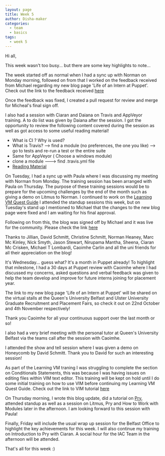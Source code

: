 ```yaml
---
layout: page
title: Week 5
author: Disha-maker
categories:
  - team
  - basics
tags:
  - week 5
---
```


Hi all,

This week wasn't too busy... but there are some key highlights to note...

The week started off as normal when I had a sync up with Norman on Monday morning, followed on from that I worked on the feedback received from Michael regarding my new blog page 'Life of an Intern at Puppet'.
Check out the link to the feedback received [here](https://github.com/puppetlabs/iac/pull/117)

Once the feedback was fixed, I created a pull request for review and merge for Micheal's final sign off.

I also had a session with Ciaran and Daiana on Travis and AppVeyor training. A to do list was given by Daiana after the session. I got the opportunity to review the following content covered during the session as well as got access to some useful reading material!
- What is CI ? Why is used?
- What is Travis? --> find a module (no preferences, the one you like) --> go to tests and re-run a test or the entire suite
- Same for AppVeyor ( Choose a windows module)
- clone a module ---> find .travis.yml file
- [Reading Material](https://docs.travis-ci.com/)

On Tuesday, I had a sync up with Paula where I was discussing my meeting with Norman from Monday. The training session has been arranged with Paula on Thursday.
The purpose of these training sessions would be to prepare for the upcoming challenges by the end of the month such as giving a demo on Litmus to Norman. I continued to work on the [Learning VM Quest Guide](https://github.com/puppetlabs/puppet-quest-guide)
I attended the standup sessions this week, but on Tuesday's stand up I mentioned to Michael that the changes to the new blog page were fixed and I am waiting for his final approval.

Following on from this, the blog was signed off by Michael and it was live for the community. Please check the link [here](https://puppetlabs.github.io/iac/docs/life_of_intern.html)

Thanks to Jillian, David Schmitt, Christine Schmitt, Norman Heaney, Marc Mc Kinley, Nick Smyth, Jason Stewart, Nirupama Mantha, Sheena, Ciaran Mc Crisken, Michael T Lombardi, Caoimhe Carlin and all the uni friends for all their appreciation on the blog!

It's Wednesday... guess what? It's a month in Puppet already!
To highlight that milestone, I had a 30 days at Puppet review with Caoimhe where I had discussed my concerns, asked questions and verbal feedback was given to help the team develop and improve for future interns joining for placement year.

The link to my new blog page 'Life of an Intern at Puppet' will be shared on the virtual stalls at the Queen's University Belfast and Ulster University Graduate Recruitment and Placement Fairs, so check it out on 22nd October and 4th November respectively!

Thank you Caoimhe for all your continuous support over the last month or so!

I also had a very brief meeting with the personal tutor at Queen's University Belfast via the teams call after the session with Caoimhe.

I attended the show and tell session where I was given a demo on Honeycomb by David Schmitt. Thank you to David for such an interesting session!

As part of the Learning VM traning I was struggling to complete the section on Conditionals Statements, this was because I was having issues on editing files within VIM text editor. This training will be kept on hold until I do some initial training on how to use VIM before continuing my Learning VM Quest Guide.
Check out the link to VIM tutorial [here](https://vim-adventures.com/)

On Thursday morning, I wrote this blog update, did a tutorial on [Pry](https://learn.co/lessons/debugging-with-pry), attended standup as well as a session on Litmus, Pry and How to Work with Modules later in the afternoon. I am looking forward to this session with Paula!

Finally, Friday will include the usual wrap up session for the Belfast Office to highlight the key achievements for this week. I will also continue my training on Introduction to Pry with Ciaran. A social hour for the IAC Team in the afternoon will be attended.

That's all for this week :)